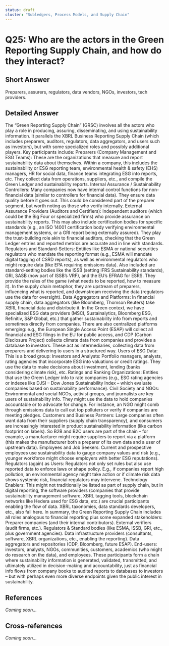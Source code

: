 ```yaml
---
status: draft
cluster: "Subledgers, Process Models, and Supply Chain"
---
```


# Q25: Who are the actors in the Green Reporting Supply Chain, and how do they interact?

## Short Answer

Preparers, assurers, regulators, data vendors, NGOs, investors, tech providers.

## Detailed Answer

The “Green Reporting Supply Chain” (GRSC) involves all the actors who play a role in producing, assuring, disseminating, and using sustainability information. It parallels the XBRL Business Reporting Supply Chain (which includes preparers, auditors, regulators, data aggregators, and users such as investors), but with some specialized roles and possibly additional players. Key participants include:
Preparers (Company Management and ESG Teams): These are the organizations that measure and report sustainability data about themselves. Within a company, this includes the sustainability or ESG reporting team, environmental health & safety (EHS) managers, HR for social data, finance teams integrating ESG into reports, etc. They collect data from operations, suppliers, etc., and compile the Green Ledger and sustainability reports.
Internal Assurance / Sustainability Controllers: Many companies now have internal control functions for non-financial data (similar to controllers for financial data). They ensure data quality before it goes out. This could be considered part of the preparer segment, but worth noting as those who verify internally.
External Assurance Providers (Auditors and Certifiers): Independent auditors (which could be the Big Four or specialized firms) who provide assurance on sustainability reports. This may also include certification bodies for specific standards (e.g., an ISO 14001 certification body verifying environmental management systems, or a GRI report being externally assured). They play the trust-building role akin to financial auditors, checking that the Green Ledger entries and reported metrics are accurate and in line with standards.
Regulators and Standard-Setters: Entities like ESMA or national securities regulators who mandate the reporting format (e.g., ESMA will mandate digital tagging of CSRD reports), as well as environmental regulators who might require data (like EPA requiring emissions data). Also included are standard-setting bodies like the ISSB (setting IFRS Sustainability standards), GRI, SASB (now part of ISSB’s VRF), and the EU’s EFRAG for ESRS. They provide the rules of the game (what needs to be reported, how to measure it). In the supply chain metaphor, they are upstream of preparers, influencing what is reported, and downstream receiving the data (regulators use the data for oversight).
Data Aggregators and Platforms: In financial supply chain, data aggregators (like Bloomberg, Thomson Reuters) take XBRL financial data and distribute it. In the Green context, we have specialized ESG data providers (MSCI, Sustainalytics, Bloomberg ESG, Refinitiv, S&P Global, etc.) that gather sustainability info from reports and sometimes directly from companies. There are also centralized platforms emerging: e.g., the European Single Access Point (ESAP) will collect all financial and ESG filings in the EU for public access, and CDP (Carbon Disclosure Project) collects climate data from companies and provides a database to investors. These act as intermediaries, collecting data from preparers and delivering to users in a structured way.
Users of ESG Data: This is a broad group:
Investors and Analysts: Portfolio managers, analysts, rating agencies that incorporate ESG into valuations or credit ratings. They use the data to make decisions about investment, lending (banks considering climate risk), etc.
Ratings and Ranking Organizations: Entities that use the Green Ledger info to rate companies (e.g., ESG rating agencies or indexes like DJSI – Dow Jones Sustainability Index – which evaluate companies based on sustainability performance).
Civil Society and NGOs: Environmental and social NGOs, activist groups, and journalists are key users of sustainability info. They might use the data to hold companies accountable or to advocate for change. For instance, an NGO might comb through emissions data to call out top polluters or verify if companies are meeting pledges.
Customers and Business Partners: Large companies often want data from their suppliers (supply chain transparency), and consumers are increasingly interested in product sustainability information (like carbon footprint on labels). So B2B and B2C users are part of the chain – for example, a manufacturer might require suppliers to report via a platform (this makes the manufacturer both a preparer of its own data and a user of upstream data).
Employees and Job Seekers: Current and prospective employees use sustainability data to gauge company values and risk (e.g., younger workforce might choose employers with better ESG reputations).
Regulators (again) as Users: Regulators not only set rules but also use reported data to enforce laws or shape policy. E.g., if companies report high pollution, an environmental agency might take action or if climate risk data shows systemic risk, financial regulators may intervene.
Technology Enablers: This might not traditionally be listed as part of supply chain, but in digital reporting, the software providers (companies that provide sustainability management software, XBRL tagging tools, blockchain networks like Hedera used for ESG data, etc.) are crucial participants enabling the flow of data. XBRL taxonomies, data standards developers, etc., also fall here.
In summary, the Green Reporting Supply Chain includes all roles analogous to financial reporting plus some expanded stakeholders:
Preparer companies (and their internal contributors).
External verifiers (audit firms, etc.).
Regulators & Standard bodies (like ESMA, ISSB, GRI, etc., plus government agencies).
Data infrastructure providers (consultants, software, XBRL organizations, etc., enabling the reporting).
Data aggregators and repositories (CDP, Bloomberg, future ESAP).
End-users: investors, analysts, NGOs, communities, customers, academics (who might do research on the data), and employees.
These participants form a chain where sustainability information is generated, validated, transmitted, and ultimately utilized in decision-making and accountability, just as financial info flows from company books to audited reports to databases to investors – but with perhaps even more diverse endpoints given the public interest in sustainability.

## References

*Coming soon...*

## Cross-references

*Coming soon...*